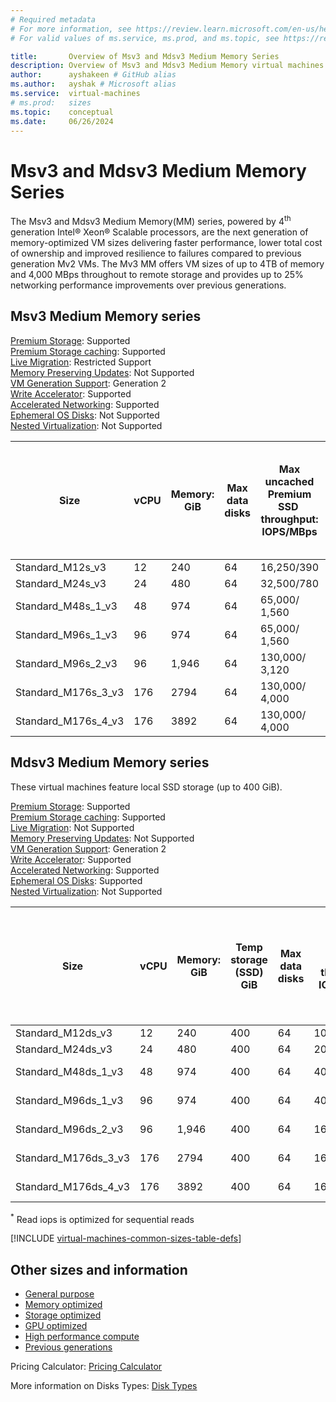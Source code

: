 ```yaml
---
# Required metadata
# For more information, see https://review.learn.microsoft.com/en-us/help/platform/learn-editor-add-metadata?branch=main
# For valid values of ms.service, ms.prod, and ms.topic, see https://review.learn.microsoft.com/en-us/help/platform/metadata-taxonomies?branch=main

title:       Overview of Msv3 and Mdsv3 Medium Memory Series
description: Overview of Msv3 and Mdsv3 Medium Memory virtual machines. These virtual machines provide faster performance and lower TCO.
author:      ayshakeen # GitHub alias
ms.author:   ayshak # Microsoft alias
ms.service:  virtual-machines
# ms.prod:   sizes
ms.topic:    conceptual
ms.date:     06/26/2024
---
```


# Msv3 and Mdsv3 Medium Memory Series 

The Msv3 and Mdsv3 Medium Memory(MM) series, powered by 4<sup>th</sup> generation Intel® Xeon® Scalable processors, are the next generation of memory-optimized VM sizes delivering faster performance, lower total cost of ownership and improved resilience to failures compared to previous generation Mv2 VMs. The Mv3 MM offers VM sizes of up to 4TB of memory and 4,000 MBps throughout to remote storage and provides up to 25% networking performance improvements over previous generations.

## Msv3 Medium Memory series

[Premium Storage](premium-storage-performance.md): Supported<br>
[Premium Storage caching](premium-storage-performance.md): Supported<br>
[Live Migration](maintenance-and-updates.md): Restricted Support<br>
[Memory Preserving Updates](maintenance-and-updates.md): Not Supported<br>
[VM Generation Support](generation-2.md): Generation 2<br>
[Write Accelerator](./how-to-enable-write-accelerator.md): Supported<br>
[Accelerated Networking](../virtual-network/create-vm-accelerated-networking-cli.md): Supported<br>
[Ephemeral OS Disks](ephemeral-os-disks.md): Not Supported<br>
[Nested Virtualization](/virtualization/hyper-v-on-windows/user-guide/nested-virtualization): Not Supported <br>

|Size|vCPU|Memory: GiB|Max data disks|Max uncached Premium SSD  throughput: IOPS/MBps|Max uncached Ultra Disk and Premium SSD V2 disk throughput: IOPS/MBps|Max NICs|Max network bandwidth (Mbps)|
 | -------- | -------- | -------- | -------- | -------- | -------- | -------- | -------- |
|Standard_M12s_v3|12|240|64|16,250/390|16,250/390|4|4,000|
|Standard_M24s_v3|24|480|64|32,500/780|32,500/780|8|8,000|
|Standard_M48s_1_v3|48|974|64|65,000/ 1,560|65,000/ 1,560|8|16,000|
|Standard_M96s_1_v3|96|974|64|65,000/ 1,560|65,000/ 1,560|8|16,000|
|Standard_M96s_2_v3|96|1,946|64|130,000/ 3,120|130,000/ 3,120|8|30,000|
|Standard_M176s_3_v3|176|2794|64|130,000/ 4,000|130,000/ 4,000|8|40,000|
|Standard_M176s_4_v3|176|3892|64|130,000/ 4,000|130,000/ 4,000|8|40,000|

## Mdsv3 Medium Memory series

These virtual machines feature local SSD storage (up to 400 GiB).

[Premium Storage](premium-storage-performance.md): Supported<br>
[Premium Storage caching](premium-storage-performance.md): Supported<br>
[Live Migration](maintenance-and-updates.md): Not Supported<br>
[Memory Preserving Updates](maintenance-and-updates.md): Not Supported<br>
[VM Generation Support](generation-2.md): Generation 2<br>
[Write Accelerator](./how-to-enable-write-accelerator.md): Supported<br>
[Accelerated Networking](../virtual-network/create-vm-accelerated-networking-cli.md): Supported<br>
[Ephemeral OS Disks](ephemeral-os-disks.md): Supported<br>
[Nested Virtualization](/virtualization/hyper-v-on-windows/user-guide/nested-virtualization): Not Supported <br>

|Size|vCPU|Memory: GiB|Temp storage (SSD) GiB|Max data disks|Max temp storage throughput: IOPS/MBps*|Max uncached Premium SSD  throughput: IOPS/MBps|Max uncached Ultra Disk and Premium SSD V2 disk throughput: IOPS/MBps|Max NICs|Max network bandwidth (Mbps)|
| -------- | -------- | -------- | -------- | -------- | -------- | -------- | -------- | -------- | -------- |
|Standard_M12ds_v3|12|240|400|64|10,000/100|16,250/390|16,250/390|4|4,000|
|Standard_M24ds_v3|24|480|400|64|20,000/200|32,500/780|32,500/780|8|8,000|
|Standard_M48ds_1_v3|48|974|400|64|40,000/400|65,000/ 1,560|65,000/ 1,560|8|16,000|
|Standard_M96ds_1_v3|96|974|400|64|40,000/400|65,000/ 1,560|65,000/ 1,560|8|16,000|
|Standard_M96ds_2_v3|96|1,946|400|64|160,000/1600|130,000/ 3,120|130,000/ 3,120|8|30,000|
|Standard_M176ds_3_v3|176|2794|400|64|160,000/1600|130,000/ 4,000|130,000/ 4,000|8|40,000|
|Standard_M176ds_4_v3|176|3892|400|64|160,000/1600|130,000/ 4,000|130,000/ 4,000|8|40,000|

<sup>*</sup> Read iops is optimized for sequential reads<br>

[!INCLUDE [virtual-machines-common-sizes-table-defs](../../includes/virtual-machines-common-sizes-table-defs.md)]

## Other sizes and information

- [General purpose](sizes-general.md)
- [Memory optimized](sizes-memory.md)
- [Storage optimized](sizes-storage.md)
- [GPU optimized](sizes-gpu.md)
- [High performance compute](sizes-hpc.md)
- [Previous generations](sizes-previous-gen.md)

Pricing Calculator: [Pricing Calculator](https://azure.microsoft.com/pricing/calculator/)

More information on Disks Types: [Disk Types](./disks-types.md#ultra-disks)

